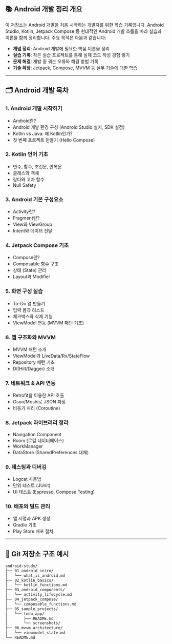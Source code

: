 ## 📚 Android 개발 정리 개요

이 저장소는 Android 개발을 처음 시작하는 개발자를 위한 학습 기록입니다. Android Studio, Kotlin, Jetpack Compose 등 현대적인 Android 개발 흐름을 따라 실습과 이론을 함께 정리합니다.
주요 목적은 다음과 같습니다:

* **개념 정리**: Android 개발에 필요한 핵심 이론을 정리
* **실습 기록**: 작은 실습 프로젝트를 통해 실제 코드 작성 경험 쌓기
* **문제 해결**: 개발 중 겪는 오류와 해결 방법 기록
* **기술 확장**: Jetpack, Compose, MVVM 등 실무 기술에 대한 학습

---

## 🗂️ Android 개발 목차

### 1. Android 개발 시작하기

* Android란?
* Android 개발 환경 구성 (Android Studio 설치, SDK 설정)
* Kotlin vs Java: 왜 Kotlin인가?
* 첫 번째 프로젝트 만들기 (Hello Compose)

### 2. Kotlin 언어 기초

* 변수, 함수, 조건문, 반복문
* 클래스와 객체
* 람다와 고차 함수
* Null Safety

### 3. Android 기본 구성요소

* Activity란?
* Fragment란?
* View와 ViewGroup
* Intent와 데이터 전달

### 4. Jetpack Compose 기초

* Compose란?
* Composable 함수 구조
* 상태 (State) 관리
* Layout과 Modifier

### 5. 화면 구성 실습

* To-Do 앱 만들기
* 입력 폼과 리스트
* 체크박스와 삭제 기능
* ViewModel 연동 (MVVM 패턴 기초)

### 6. 앱 구조화와 MVVM

* MVVM 패턴 소개
* ViewModel과 LiveData/Rx/StateFlow
* Repository 패턴 기초
* DI(Hilt/Dagger) 소개

### 7. 네트워크 & API 연동

* Retrofit을 이용한 API 호출
* Gson/Moshi로 JSON 파싱
* 비동기 처리 (Coroutine)

### 8. Jetpack 라이브러리 정리

* Navigation Component
* Room (로컬 데이터베이스)
* WorkManager
* DataStore (SharedPreferences 대체)

### 9. 테스팅과 디버깅

* Logcat 사용법
* 단위 테스트 (JUnit)
* UI 테스트 (Espresso, Compose Testing)

### 10. 배포와 빌드 관리

* 앱 서명과 APK 생성
* Gradle 기초
* Play Store 배포 절차

---

## 📁 Git 저장소 구조 예시

```bash
android-study/
├── 01_android_intro/
│   └── what_is_android.md
├── 02_kotlin_basics/
│   └── kotlin_functions.md
├── 03_android_components/
│   └── activity_lifecycle.md
├── 04_jetpack_compose/
│   └── composable_functions.md
├── 05_sample_projects/
│   └── todo_app/
│       ├── README.md
│       └── screenshots/
├── 06_mvvm_architecture/
│   └── viewmodel_state.md
└── README.md
```
